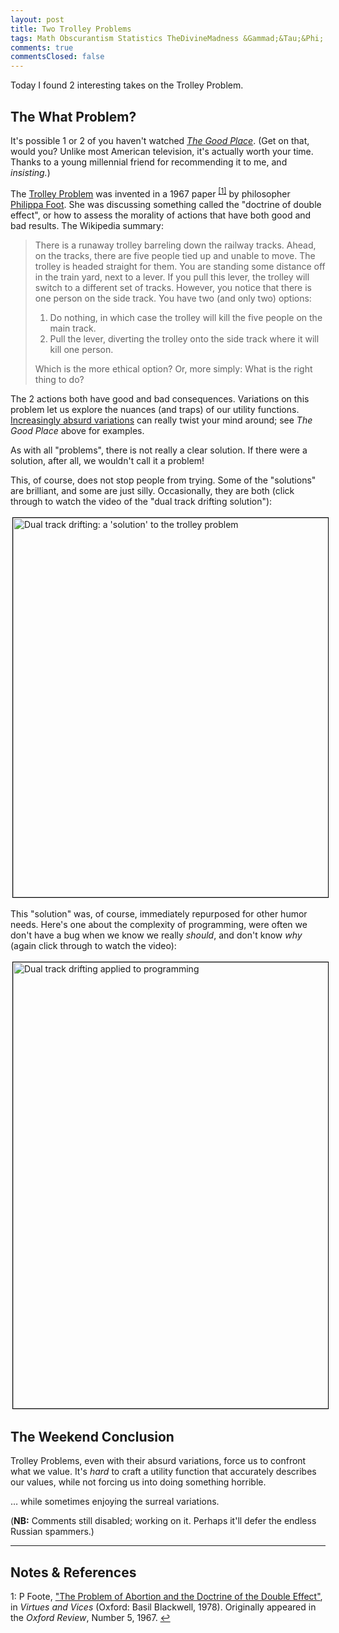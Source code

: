 ```yaml
---
layout: post
title: Two Trolley Problems
tags: Math Obscurantism Statistics TheDivineMadness &Gammad;&Tau;&Phi;
comments: true
commentsClosed: false
---
```


Today I found 2 interesting takes on the Trolley Problem.  


## The What Problem?  

It's possible 1 or 2 of you haven't watched
[_The Good Place_](https://en.wikipedia.org/wiki/The_Good_Place_(season_2)#ep19).  (Get on that,
would you?  Unlike most American television, it's actually worth your time.  Thanks to a
young millennial friend for recommending it to me, and _insisting._)  

The [Trolley Problem](https://en.wikipedia.org/wiki/Trolley_problem) was invented in a 1967
paper <sup id="fn1a">[[1]](#fn1)</sup> by philosopher
[Philippa Foot](https://en.wikipedia.org/wiki/Philippa_Foot).   She
was discussing something called the "doctrine of double effect", or how to assess the
morality of actions that have both good and bad results.  The Wikipedia summary:  

> There is a runaway trolley barreling down the railway tracks. Ahead, on the tracks,
> there are five people tied up and unable to move. The trolley is headed straight for
> them. You are standing some distance off in the train yard, next to a lever. If you pull
> this lever, the trolley will switch to a different set of tracks. However, you notice
> that there is one person on the side track. You have two (and only two) options:  
> 
> 1. Do nothing, in which case the trolley will kill the five people on the main track.  
> 2. Pull the lever, diverting the trolley onto the side track where it will kill one person.  
>  
> Which is the more ethical option? Or, more simply: What is the right thing to do?  

The 2 actions both have good and bad consequences.  Variations on this problem let us
explore the nuances (and traps) of our utility functions.
[Increasingly absurd variations](https://neal.fun/absurd-trolley-problems/)
can really twist your mind around; see _The Good Place_ above for examples.  

As with all "problems", there is not really a clear solution.  If there were a solution,
after all, we wouldn't call it a problem!  

This, of course, does not stop people from trying.  Some of the "solutions" are brilliant,
and some are just silly.  Occasionally, they are both (click through to watch the video of
the "dual track drifting solution"):  

<a href="https://twitter.com/hardmaru/status/1515007393264205825">
  <img src="{{ site.baseurl }}/images/2022-12-05-two-trolley-problems-twitter-1.jpg" width="550" height="607" alt="Dual track drifting: a 'solution' to the trolley problem" title="Dual track drifting: a 'solution' to the trolley problem" style="margin: 3px 3px 3px 3px; border: 1px solid #000000;">
</a>

This "solution" was, of course, immediately repurposed for other humor needs.  Here's one
about the complexity of programming, were often we don't have a bug when we know we really
_should_, and don't know _why_ (again click through to watch the video):  

<a href="https://twitter.com/morozov_dev/status/1587974159162044416">
  <img src="{{ site.baseurl }}/images/2022-12-05-two-trolley-problems-twitter-2.jpg" width="550" height="714" alt="Dual track drifting applied to programming" title="Dual track drifting applied to programming" style="margin: 3px 3px 3px 3px; border: 1px solid #000000;">
</a>


## The Weekend Conclusion  

Trolley Problems, even with their absurd variations, force us to confront what we value.
It's _hard_ to craft a utility function that accurately describes our values, while not
forcing us into doing something horrible.  

&hellip; while sometimes enjoying the surreal variations.  

(__NB:__ Comments still disabled; working on it.  Perhaps it'll defer the endless Russian
spammers.)  

---

## Notes &amp; References  

<!--
<sup id="fn1a">[[1]](#fn1)</sup>

<a id="fn1">1</a>: ***, ["***"](***), *** [↩](#fn1a)  

<a href="{{ site.baseurl }}/images/***">
  <img src="{{ site.baseurl }}/images/***" width="400" height="***" alt="***" title="***" style="float: right; margin: 3px 3px 3px 3px; border: 1px solid #000000;">
</a>

<a href="***">
  <img src="{{ site.baseurl }}/images/***" width="550" height="***" alt="***" title="***" style="margin: 3px 3px 3px 3px; border: 1px solid #000000;">
</a>

<iframe width="400" height="224" src="***" allow="accelerometer; encrypted-media; gyroscope; picture-in-picture" allowfullscreen style="float: right; margin: 3px 3px 3px 3px; border: 1px solid #000000;"></iframe>
-->

<a id="fn1">1</a>: P Foote, ["The Problem of Abortion and the Doctrine of the Double Effect"](https://www2.econ.iastate.edu/classes/econ362/hallam/Readings/FootDoubleEffect.pdf), in  _Virtues and Vices_ (Oxford: Basil Blackwell, 1978).  Originally appeared in the _Oxford Review_, Number 5, 1967. [↩](#fn1a)  
